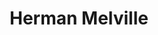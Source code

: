 ---
title: "Herman Melville"
hashtag: "herman-melville"
born-on: 1819-08-01
died-on: 1891-09-28
tags:
  - American
  - Writer
  - Human Being
  - dead at the moment
---